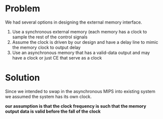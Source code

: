 # Problem #

We had several options in designing the external memory interface.
  1. Use a synchronous external memory (each memory has a clock to sample the rest of the control signals
  1. Assume the clock is driven by our design and have a delay line to mimic the memory clock to output delay
  1. Use an asynchronous memory that has a valid-data output and may have a clock or just CE that serve as a clock

# Solution #

Since we intended to swap in the asynchronous MIPS into existing system we assumed the system has its own clock.

**our assumption is that the clock frequency is such that the memory output data is valid before the fall of the clock**